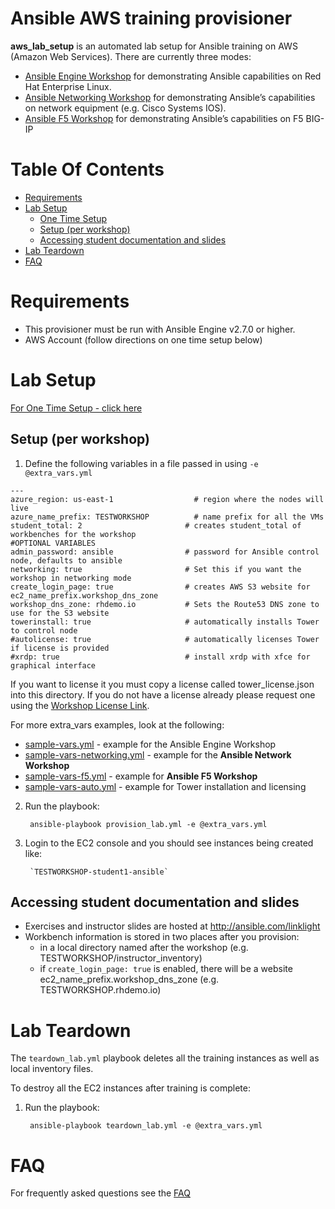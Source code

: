 # Ansible AWS training provisioner
**aws_lab_setup** is an automated lab setup for Ansible training on AWS (Amazon Web Services).  There are currently three modes:
 - [Ansible Engine Workshop](../exercises/ansible_engine) for demonstrating Ansible capabilities on Red Hat Enterprise Linux.
 - [Ansible Networking Workshop](../exercises/networking) for demonstrating Ansible’s capabilities on network equipment (e.g. Cisco Systems IOS).
 - [Ansible F5 Workshop](../exercises/ansible_f5) for demonstrating Ansible’s capabilities on F5 BIG-IP

# Table Of Contents
- [Requirements](#requirements)
- [Lab Setup](#lab-setup)
  - [One Time Setup](#one-time-setup)
  - [Setup (per workshop)](#setup-per-workshop)
  - [Accessing student documentation and slides](#Accessing-student-documentation-and-slides)
- [Lab Teardown](#aws-teardown)
- [FAQ](../docs/faq.md)

# Requirements
- This provisioner must be run with Ansible Engine v2.7.0 or higher.
- AWS Account (follow directions on one time setup below)

# Lab Setup
[For One Time Setup - click here](../docs/setup.md)

## Setup (per workshop)

1. Define the following variables in a file passed in using `-e @extra_vars.yml`

```
---
azure_region: us-east-1                  # region where the nodes will live
azure_name_prefix: TESTWORKSHOP          # name prefix for all the VMs
student_total: 2                       # creates student_total of workbenches for the workshop
#OPTIONAL VARIABLES
admin_password: ansible                # password for Ansible control node, defaults to ansible
networking: true                       # Set this if you want the workshop in networking mode
create_login_page: true                # creates AWS S3 website for ec2_name_prefix.workshop_dns_zone
workshop_dns_zone: rhdemo.io           # Sets the Route53 DNS zone to use for the S3 website
towerinstall: true                     # automatically installs Tower to control node
#autolicense: true                     # automatically licenses Tower if license is provided
#xrdp: true                            # install xrdp with xfce for graphical interface
```

If you want to license it you must copy a license called tower_license.json into this directory.  If you do not have a license already please request one using the [Workshop License Link](https://www.ansible.com/workshop-license).

For more extra_vars examples, look at the following:
- [sample-vars.yml](sample_workshops/sample-vars.yml) - example for the Ansible Engine Workshop
- [sample-vars-networking.yml](sample_workshops/sample-vars-networking.yml) - example for the **Ansible Network Workshop**
- [sample-vars-f5.yml](sample_workshops/sample-vars-f5.yml) - example for **Ansible F5 Workshop**
- [sample-vars-auto.yml](sample_workshops/sample-vars-auto.yml) - example for Tower installation and licensing

2. Run the playbook:

        ansible-playbook provision_lab.yml -e @extra_vars.yml

3. Login to the EC2 console and you should see instances being created like:

        `TESTWORKSHOP-student1-ansible`

## Accessing student documentation and slides

  - Exercises and instructor slides are hosted at http://ansible.com/linklight
  - Workbench information is stored in two places after you provision:
    - in a local directory named after the workshop (e.g. TESTWORKSHOP/instructor_inventory)
    - if `create_login_page: true` is enabled, there will be a website ec2_name_prefix.workshop_dns_zone (e.g. TESTWORKSHOP.rhdemo.io)

# Lab Teardown

The `teardown_lab.yml` playbook deletes all the training instances as well as local inventory files.

To destroy all the EC2 instances after training is complete:

1. Run the playbook:

        ansible-playbook teardown_lab.yml -e @extra_vars.yml

# FAQ
For frequently asked questions see the [FAQ](../docs/faq.md)
